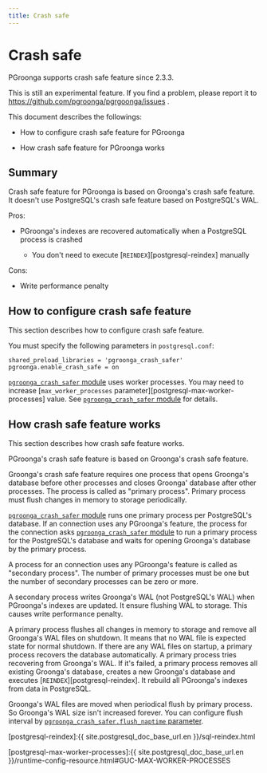 ```yaml
---
title: Crash safe
---
```


# Crash safe

PGroonga supports crash safe feature since 2.3.3.

This is still an experimental feature. If you find a problem, please report it to https://github.com/pgroonga/pgrgoonga/issues .

This document describes the followings:

  * How to configure crash safe feature for PGroonga

  * How crash safe feature for PGroonga works

## Summary

Crash safe feature for PGroonga is based on Groonga's crash safe feature. It doesn't use PostgreSQL's crash safe feature based on PostgreSQL's WAL.

Pros:

  * PGroonga's indexes are recovered automatically when a PostgreSQL process is crashed

    * You don't need to execute [`REINDEX`][postgresql-reindex] manually

Cons:

  * Write performance penalty

## How to configure crash safe feature

This section describes how to configure crash safe feature.

You must specify the following parameters in `postgresql.conf`:

```text
shared_preload_libraries = 'pgroonga_crash_safer'
pgroonga.enable_crash_safe = on
```

[`pgroonga_crash_safer` module][pgroonga-crash-safer] uses worker processes. You may need to increase [`max_worker_processes` parameter][postgresql-max-worker-processes] value. See [`pgroonga_crash_safer` module][pgroonga-crash-safer] for details.

## How crash safe feature works

This section describes how crash safe feature works.

PGroonga's crash safe feature is based on Groonga's crash safe feature.

Groonga's crash safe feature requires one process that opens Groonga's database before other processes and closes Groonga' database after other processes. The process is called as "primary process". Primary process must flush changes in memory to storage periodically.

[`pgroonga_crash_safer` module][pgroonga-crash-safer] runs one primary process per PostgreSQL's database. If an connection uses any PGroonga's feature, the process for the connection asks [`pgroonga_crash_safer` module][pgroonga-crash-safer] to run a primary process for the PostgreSQL's database and waits for opening Groonga's database by the primary process.

A process for an connection uses any PGroonga's feature is called as "secondary process". The number of primary processes must be one but the number of secondary processes can be zero or more.

A secondary process writes Groonga's WAL (not PostgreSQL's WAL) when PGroonga's indexes are updated. It ensure flushing WAL to storage. This causes write performance penalty.

A primary process flushes all changes in memory to storage and remove all Groonga's WAL files on shutdown. It means that no WAL file is expected state for normal shutdown. If there are any WAL files on startup, a primary process recovers the database automatically. A primary process tries recovering from Groonga's WAL. If it's failed, a primary process removes all existing Groonga's database, creates a new Groonga's database and executes [`REINDEX`][postgresql-reindex]. It rebuild all PGroonga's indexes from data in PostgreSQL.

Groonga's WAL files are moved when periodical flush by primary process. So Groonga's WAL size isn't increased forever. You can configure flush interval by [`pgroonga_crash_safer.flush_naptime` parameter][pgroonga-crash-safer-flush-naptime].


[postgresql-reindex]:{{ site.postgresql_doc_base_url.en }}/sql-reindex.html

[pgroonga-crash-safer]:modules/pgroonga-crash-safer.html

[postgresql-max-worker-processes]:{{ site.postgresql_doc_base_url.en }}/runtime-config-resource.html#GUC-MAX-WORKER-PROCESSES

[pgroonga-crash-safer-flush-naptime]:parameters/pgroonga-crash-safer-flush-naptime.html

